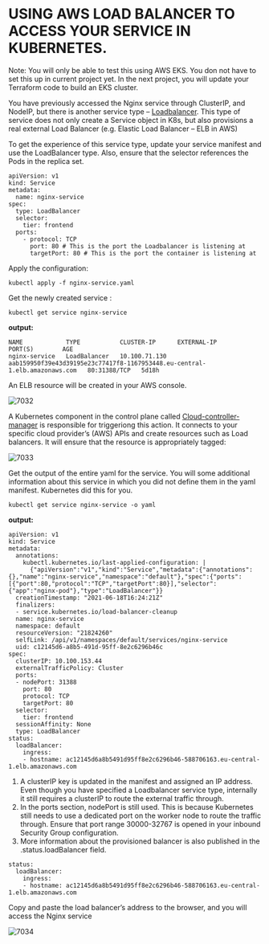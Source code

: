 # USING AWS LOAD BALANCER TO ACCESS YOUR SERVICE IN KUBERNETES.

Note: You will only be able to test this using AWS EKS. You don not have to set this up in current project yet. In the next project,
you will update your Terraform code to build an EKS cluster.

You have previously accessed the Nginx service through ClusterIP, and NodeIP, but there is another service type – 
[Loadbalancer](https://kubernetes.io/docs/concepts/services-networking/service/#loadbalancer). This type of service does not only 
create a Service object in K8s, but also provisions a real external Load Balancer (e.g. Elastic Load Balancer – ELB in AWS)

To get the experience of this service type, update your service manifest and use the LoadBalancer type. Also, ensure that the
selector references the Pods in the replica set.


```
apiVersion: v1
kind: Service
metadata:
  name: nginx-service
spec:
  type: LoadBalancer
  selector:
    tier: frontend
  ports:
    - protocol: TCP
      port: 80 # This is the port the Loadbalancer is listening at
      targetPort: 80 # This is the port the container is listening at
```


Apply the configuration:

```
kubectl apply -f nginx-service.yaml
```

Get the newly created service :

```
kubectl get service nginx-service
```

**output:**

```
NAME            TYPE           CLUSTER-IP      EXTERNAL-IP                                                                  PORT(S)        AGE
nginx-service   LoadBalancer   10.100.71.130   aab159950f39e43d39195e23c77417f8-1167953448.eu-central-1.elb.amazonaws.com   80:31388/TCP   5d18h
```

An ELB resource will be created in your AWS console.

![7032](https://user-images.githubusercontent.com/85270361/210242066-ee1a2942-bb6b-4347-93c5-b93255968b6a.PNG)


A Kubernetes component in the control plane called 
[Cloud-controller-manager](https://kubernetes.io/docs/concepts/architecture/cloud-controller/) is responsible for triggeriong 
this action. It connects to your specific cloud provider’s (AWS) APIs and create resources such as Load balancers. It will ensure that
the resource is appropriately tagged:


![7033](https://user-images.githubusercontent.com/85270361/210242334-a11b5ae5-4379-4bcc-9b99-560bc0847813.PNG)


Get the output of the entire yaml for the service. You will some additional information about this service in which you did not
define them in the yaml manifest. Kubernetes did this for you.

```
kubectl get service nginx-service -o yaml
```

**output:**

```
apiVersion: v1
kind: Service
metadata:
  annotations:
    kubectl.kubernetes.io/last-applied-configuration: |
      {"apiVersion":"v1","kind":"Service","metadata":{"annotations":{},"name":"nginx-service","namespace":"default"},"spec":{"ports":[{"port":80,"protocol":"TCP","targetPort":80}],"selector":{"app":"nginx-pod"},"type":"LoadBalancer"}}
  creationTimestamp: "2021-06-18T16:24:21Z"
  finalizers:
  - service.kubernetes.io/load-balancer-cleanup
  name: nginx-service
  namespace: default
  resourceVersion: "21824260"
  selfLink: /api/v1/namespaces/default/services/nginx-service
  uid: c12145d6-a8b5-491d-95ff-8e2c6296b46c
spec:
  clusterIP: 10.100.153.44
  externalTrafficPolicy: Cluster
  ports:
  - nodePort: 31388
    port: 80
    protocol: TCP
    targetPort: 80
  selector:
    tier: frontend
  sessionAffinity: None
  type: LoadBalancer
status:
  loadBalancer:
    ingress:
    - hostname: ac12145d6a8b5491d95ff8e2c6296b46-588706163.eu-central-1.elb.amazonaws.com
```


1. A clusterIP key is updated in the manifest and assigned an IP address. Even though you have specified a Loadbalancer service type, 
internally it still requires a clusterIP to route the external traffic through.
2. In the ports section, nodePort is still used. This is because Kubernetes still needs to use a dedicated port on the worker node to 
route the traffic through. Ensure that port range 30000-32767 is opened in your inbound Security Group configuration.
3. More information about the provisioned balancer is also published in the .status.loadBalancer field.

```
status:
  loadBalancer:
    ingress:
    - hostname: ac12145d6a8b5491d95ff8e2c6296b46-588706163.eu-central-1.elb.amazonaws.com
```

Copy and paste the load balancer’s address to the browser, and you will access the Nginx service


![7034](https://user-images.githubusercontent.com/85270361/210242850-fb18e207-7dd5-4435-b0b1-d0eb2e527861.PNG)
